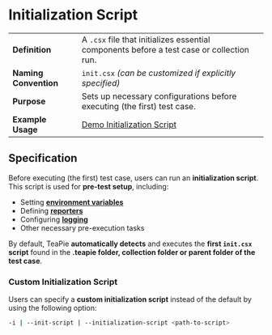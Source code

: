 # Initialization Script

|   |   |
|----------------------|----------------|
| **Definition**       | A `.csx` file that initializes essential components before a test case or collection run. |
| **Naming Convention** | `init.csx` *(can be customized if explicitly specified)* |
| **Purpose**         | Sets up necessary configurations before executing (the first) test case. |
| **Example Usage**   | [Demo Initialization Script](https://github.com/Kros-sk/TeaPie/blob/master/demo/.teapie/init.csx) |

## Specification

Before executing (the first) test case, users can run an **initialization script**.
This script is used for **pre-test setup**, including:

- Setting [**environment variables**](environments.md)
- Defining [**reporters**](reporting.md)
- Configuring [**logging**](logging.md)
- Other necessary pre-execution tasks

By default, TeaPie **automatically detects** and executes the **first `init.csx` script** found in the **.teapie folder, collection folder or parent folder of the test case**.

### **Custom Initialization Script**

Users can specify a **custom initialization script** instead of the default by using the following option:

```sh
-i | --init-script | --initialization-script <path-to-script>
```
